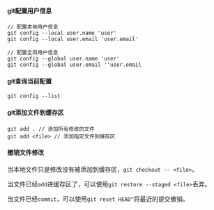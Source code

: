 #### git配置用户信息
```
// 配置本地用户信息
git config --local user.name 'user'
git config --local user.email 'user.email'

// 配置全局用户信息
git config --global user.name 'user'
git config --global user.email ''user.email
```
#### git查询当前配置
```
git config --list
```

#### git添加文件到缓存区
```
git add . // 添加所有修改的文件
git add <file> // 添加指定文件到缓存区
```
#### 撤销文件修改
当本地文件只是修改没有被添加到缓存区，`git checkout -- <file>`。

当文件已经`add`进缓存区了，可以使用`git restore --staged <file>`丢弃。

当文件已经`commit`，可以使用`git reset HEAD^`将最近的提交撤销。